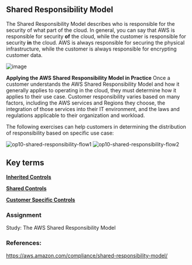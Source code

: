 ## Shared Responsibility Model
The Shared Responsibility Model describes who is responsible for the security of what part of the cloud. In general, you can say that AWS is responsible for security **of** the cloud, while the customer is responsible for security **in** the cloud. AWS is always responsible for securing the physical infrastructure, while the customer is always responsible for encrypting customer data.

![image](https://user-images.githubusercontent.com/4924632/146645507-5a8b3750-e324-42c2-b8a1-e5d060dbb0a7.png)

**Applying the AWS Shared Responsibility Model in Practice**
Once a customer understands the AWS Shared Responsibility Model and how it generally applies to operating in the cloud, they must determine how it applies to their use case. Customer responsibility varies based on many factors, including the AWS services and Regions they choose, the integration of those services into their IT environment, and the laws and regulations applicable to their organization and workload.

The following exercises can help customers in determining the distribution of responsibility based on specific use case:

![op10-shared-responsibility-flow1](https://user-images.githubusercontent.com/4924632/146645808-99ce3f71-69d9-418f-8a88-bbb6b0a32113.png)
![op10-shared-responsibility-flow2](https://user-images.githubusercontent.com/4924632/146645858-100fbbb0-d5ca-4922-8c62-39533057e1fe.png)



## Key terms
[**Inherited Controls**](https://github.com/techgrounds/cloud-6-repo-NederLANA/blob/main/beschrijvingen/aws-cloud-glossary.md#inherited-controls)

[**Shared Controls**](https://github.com/techgrounds/cloud-6-repo-NederLANA/blob/main/beschrijvingen/aws-cloud-glossary.md#shared-controls)

[**Customer Specific Controls**](https://github.com/techgrounds/cloud-6-repo-NederLANA/blob/main/beschrijvingen/aws-cloud-glossary.md#customer-specific-controls)


### Assignment
Study:
The AWS Shared Responsibility Model

### References:
https://aws.amazon.com/compliance/shared-responsibility-model/
